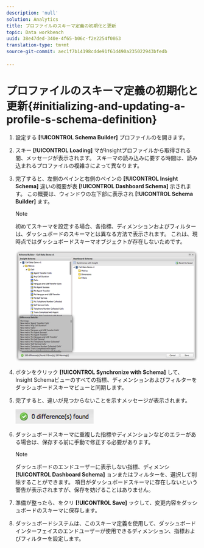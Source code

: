 ```yaml
---
description: 'null'
solution: Analytics
title: プロファイルのスキーマ定義の初期化と更新
topic: Data workbench
uuid: 38e47ded-340e-4f65-b06c-f2e2254f0863
translation-type: tm+mt
source-git-commit: aec1f7b14198cdde91f61d490a235022943bfedb

---
```



# プロファイルのスキーマ定義の初期化と更新{#initializing-and-updating-a-profile-s-schema-definition}

1. 設定する **[!UICONTROL Schema Builder]** プロファイルのを開きます。
1. スキー **[!UICONTROL Loading]** マがInsightプロファイルから取得される間、メッセージが表示されます。 スキーマの読み込みに要する時間は、読み込まれるプロファイルの複雑さによって異なります。
1. 完了すると、左側のペインと右側のペインの **[!UICONTROL Insight Schema]** 違いの概要が表 **[!UICONTROL Dashboard Schema]** 示されます。 この概要は、ウィンドウの左下部に表示され **[!UICONTROL Schema Builder]** ます。

   >[!NOTE]
   >
   >初めてスキーマを設定する場合、各指標、ディメンションおよびフィルターは、ダッシュボードのスキーマとは異なる方法で表示されます。 これは、現時点ではダッシュボードスキーマオブジェクトが存在しないためです。

   ![](assets/schema_builder2.png)

1. ボタンをクリック **[!UICONTROL Synchronize with Schema]** して、Insight Schemaビューのすべての指標、ディメンションおよびフィルターをダッシュボードスキーマビューと同期します。
1. 完了すると、違いが見つからないことを示すメッセージが表示されます。

   ![](assets/diff_found.png)

1. ダッシュボードスキーマに重複した指標やディメンションなどのエラーがある場合は、保存する前に手動で修正する必要があります。

   >[!NOTE]
   >
   >ダッシュボードのエンドユーザーに表示しない指標、ディメンシ **[!UICONTROL Dashboard Schema]** ョンまたはフィルターを、選択して削除することができます。 項目がダッシュボードスキーマに存在しないという警告が表示されますが、保存を妨げることはありません。

1. 準備が整ったら、をクリ **[!UICONTROL Save]** ックして、変更内容をダッシュボードのスキーマに保存します。
1. ダッシュボードシステムは、このスキーマ定義を使用して、ダッシュボードインターフェイスのエンドユーザーが使用できるディメンション、指標およびフィルターを設定します。
